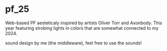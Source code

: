 # pf_25

Web-based PF aesteticaly inspired by artists Oliver Torr and Axonbody. This year featuring strobing lights in colors that are somewhat connected to my 2024.

sound design by me (the middleware), feel free to use the sounds!
